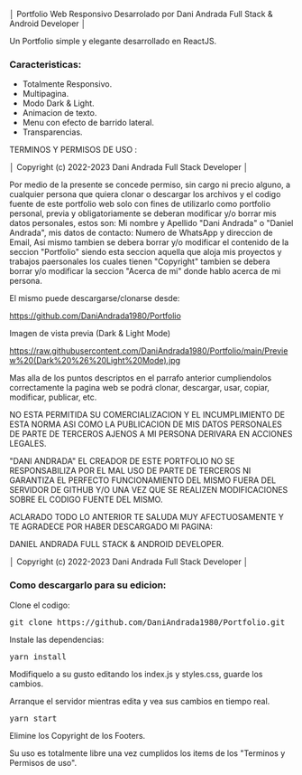 │ Portfolio Web Responsivo Desarrolado por Dani Andrada Full Stack & Android Developer │

Un Portfolio simple y elegante desarrollado en ReactJS. 

### Caracteristicas:

- Totalmente Responsivo.
- Multipagina.
- Modo Dark & Light.
- Animacion de texto.
- Menu con efecto de barrido lateral.
- Transparencias.

TERMINOS Y PERMISOS DE USO :

│ Copyright (c) 2022-2023 Dani Andrada Full Stack Developer │

Por medio de la presente se concede permiso, sin cargo ni precio alguno, a cualquier persona 
que quiera clonar o descargar los archivos y el codigo fuente de este portfolio web solo con 
fines de utilizarlo como portfolio personal, previa y obligatoriamente se deberan modificar 
y/o borrar mis datos personales, estos son: Mi nombre y Apellido "Dani Andrada" o "Daniel Andrada", 
mis datos de contacto: Numero de WhatsApp y direccion de Email, Asi mismo tambien se debera borrar 
y/o modificar el contenido de la seccion "Portfolio" siendo esta seccion aquella que aloja mis proyectos 
y trabajos paersonales los cuales tienen "Copyright" tambien se debera borrar y/o modificar la seccion 
"Acerca de mi" donde hablo acerca de mi persona.

El mismo puede descargarse/clonarse desde:

https://github.com/DaniAndrada1980/Portfolio

Imagen de vista previa (Dark & Light Mode)

https://raw.githubusercontent.com/DaniAndrada1980/Portfolio/main/Preview%20(Dark%20%26%20Light%20Mode).jpg

Mas alla de los puntos descriptos en el parrafo anterior cumpliendolos correctamente la pagina web 
se podrá clonar, descargar, usar, copiar, modificar, publicar, etc.

NO ESTA PERMITIDA SU COMERCIALIZACION Y EL INCUMPLIMIENTO DE ESTA NORMA ASI COMO LA PUBLICACION DE 
MIS DATOS PERSONALES DE PARTE DE TERCEROS AJENOS A MI PERSONA DERIVARA EN ACCIONES LEGALES.

"DANI ANDRADA" EL CREADOR DE ESTE PORTFOLIO NO SE RESPONSABILIZA POR EL MAL USO DE PARTE DE TERCEROS NI
GARANTIZA EL PERFECTO FUNCIONAMIENTO DEL MISMO FUERA DEL SERVIDOR DE GITHUB Y/O UNA VEZ QUE SE REALIZEN 
MODIFICACIONES SOBRE EL CODIGO FUENTE DEL MISMO.

ACLARADO TODO LO ANTERIOR TE SALUDA MUY AFECTUOSAMENTE Y TE AGRADECE POR HABER DESCARGADO MI PAGINA:

DANIEL ANDRADA FULL STACK & ANDROID DEVELOPER.


│ Copyright (c) 2022-2023 Dani Andrada Full Stack Developer │


### Como descargarlo para su edicion:

Clone el codigo:

 <pre>git clone https://github.com/DaniAndrada1980/Portfolio.git</pre>
 
Instale las dependencias:

<pre>yarn install</pre>

Modifiquelo a su gusto editando los index.js y styles.css, guarde los cambios.

Arranque el servidor mientras edita y vea sus cambios en tiempo real.

<pre>yarn start</pre>

Elimine los Copyright de los Footers.

Su uso es totalmente libre una vez cumplidos los items de los "Terminos y Permisos de uso".




